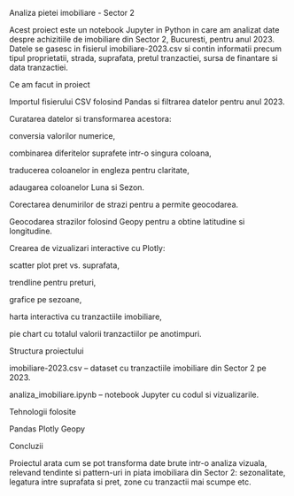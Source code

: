 Analiza pietei imobiliare - Sector 2

Acest proiect este un notebook Jupyter in Python in care am analizat date despre achizitiile de imobiliare din Sector 2, Bucuresti, pentru anul 2023.
Datele se gasesc in fisierul imobiliare-2023.csv si contin informatii precum tipul proprietatii, strada, suprafata, pretul tranzactiei, sursa de finantare si data tranzactiei.

Ce am facut in proiect

Importul fisierului CSV folosind Pandas si filtrarea datelor pentru anul 2023.

Curatarea datelor si transformarea acestora:

conversia valorilor numerice,

combinarea diferitelor suprafete intr-o singura coloana,

traducerea coloanelor in engleza pentru claritate,

adaugarea coloanelor Luna si Sezon.

Corectarea denumirilor de strazi pentru a permite geocodarea.

Geocodarea strazilor folosind Geopy pentru a obtine latitudine si longitudine.

Crearea de vizualizari interactive cu Plotly:

scatter plot pret vs. suprafata,

trendline pentru preturi,

grafice pe sezoane,

harta interactiva cu tranzactiile imobiliare,

pie chart cu totalul valorii tranzactiilor pe anotimpuri.

Structura proiectului

imobiliare-2023.csv – dataset cu tranzactiile imobiliare din Sector 2 pe 2023.

analiza_imobiliare.ipynb – notebook Jupyter cu codul si vizualizarile.

Tehnologii folosite

Pandas
Plotly
Geopy

Concluzii

Proiectul arata cum se pot transforma date brute intr-o analiza vizuala, relevand tendinte si pattern-uri in piata imobiliara din Sector 2: sezonalitate, legatura intre suprafata si pret, zone cu tranzactii mai scumpe etc.